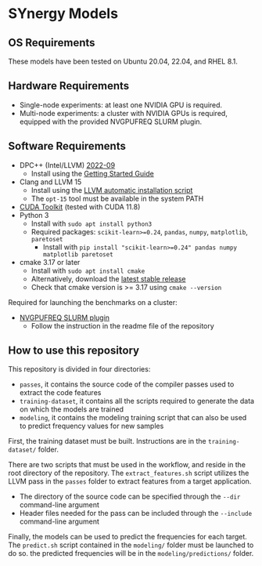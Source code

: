 # SYnergy Models

## OS Requirements
These models have been tested on Ubuntu 20.04, 22.04, and RHEL 8.1.

## Hardware Requirements
- Single-node experiments: at least one NVIDIA GPU is required.
- Multi-node experiments: a cluster with NVIDIA GPUs is required, equipped with the provided NVGPUFREQ SLURM plugin.

## Software Requirements
- DPC++ (Intel/LLVM) [2022-09](https://github.com/intel/llvm/releases/tag/2022-09)
  - Install using the [Getting Started Guide](https://github.com/intel/llvm/blob/sycl/sycl/doc/GetStartedGuide.md)
- Clang and LLVM 15
  - Install using the [LLVM automatic installation script](https://apt.llvm.org/#llvmsh)
  - The `opt-15` tool must be available in the system PATH
- [CUDA Toolkit](https://developer.nvidia.com/cuda-toolkit-archive) (tested with CUDA 11.8)
- Python 3
  - Install with `sudo apt install python3`
  - Required packages: `scikit-learn>=0.24`, `pandas`, `numpy`, `matplotlib`, `paretoset`
    - Install with `pip install "scikit-learn>=0.24" pandas numpy matplotlib paretoset`
- cmake 3.17 or later
  - Install with `sudo apt install cmake`
  - Alternatively, download the [latest stable release](https://cmake.org/download/#latest)
  - Check that cmake version is >= 3.17 using `cmake --version`

Required for launching the benchmarks on a cluster: 
- [NVGPUFREQ SLURM plugin](https://github.com/LigateProject/slurm-nvgpufreq)
  - Follow the instruction in the readme file of the repository

## How to use this repository
This repository is divided in four directories:
- `passes`, it contains the source code of the compiler passes used to extract the code features
- `training-dataset`, it contains all the scripts required to generate the data on which the models are trained
- `modeling`, it contains the modeling training script that can also be used to predict frequency values for new samples

First, the training dataset must be built.
Instructions are in the `training-dataset/` folder.

There are two scripts that must be used in the workflow, and reside in the root directory of the repository.
The `extract_features.sh` script utilizes the LLVM pass in the `passes` folder to extract features from a target application.
- The directory of the source code can be specified through the `--dir` command-line argument
- Header files needed for the pass can be included through the `--include` command-line argument

Finally, the models can be used to predict the frequencies for each target.
The `predict.sh` script contained in the `modeling/` folder must be launched to do so. the predicted frequencies will be in the `modeling/predictions/` folder.